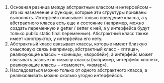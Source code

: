 1. Основная разница между абстрактным классом и интерфейсом – это их назначение и функции, которые эти структуры призваны выполнять. Интерфейс описывает только поведение класса, а у абстрактного класса есть еще и состояние (например, можно создать переменную и getter / setter к ней, а у интерфейса будут только public static final переменные). Абстрактный класс также имеет конструктор, у интерфейса его нету.
2. Абстрактный класс связывает классы, которые имеют близкую смысловую связь (например, абстрактный класс - «птица», реализующие классы – «синица», «воробей»), а интерфейс может связывать разные по смыслу классы (например, интерфейс «полет», реализующие классы – «самолет», «комар»).
3. Наследоваться можно только от одного абстрактного класса, а реализовывать можно сколько угодно интерфейсов.